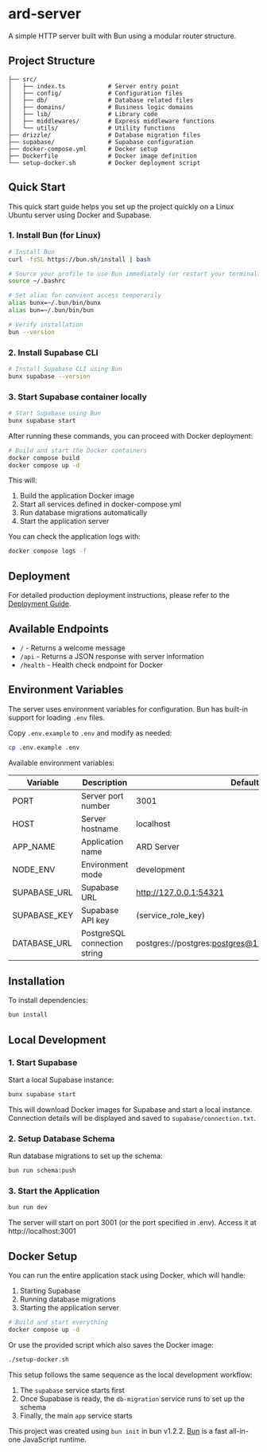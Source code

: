# ard-server

A simple HTTP server built with Bun using a modular router structure.

## Project Structure

```
├── src/
│   ├── index.ts            # Server entry point
│   ├── config/             # Configuration files
│   ├── db/                 # Database related files
│   ├── domains/            # Business logic domains
│   ├── lib/                # Library code
│   ├── middlewares/        # Express middleware functions
│   └── utils/              # Utility functions
├── drizzle/                # Database migration files
├── supabase/               # Supabase configuration
├── docker-compose.yml      # Docker setup
├── Dockerfile              # Docker image definition
└── setup-docker.sh         # Docker deployment script
```

## Quick Start

This quick start guide helps you set up the project quickly on a Linux Ubuntu server using Docker and Supabase.

### 1. Install Bun (for Linux)

```bash
# Install Bun
curl -fsSL https://bun.sh/install | bash

# Source your profile to use Bun immediately (or restart your terminal)
source ~/.bashrc

# Set alias for convient access temporarily
alias bunx=~/.bun/bin/bunx
alias bun=~/.bun/bin/bun

# Verify installation
bun --version
```

### 2. Install Supabase CLI

```bash
# Install Supabase CLI using Bun
bunx supabase --version
```

### 3. Start Supabase container locally

```bash
# Start Supabase using Bun
bunx supabase start
```

After running these commands, you can proceed with Docker deployment:

```bash
# Build and start the Docker containers
docker compose build
docker compose up -d
```

This will:

1. Build the application Docker image
2. Start all services defined in docker-compose.yml
3. Run database migrations automatically
4. Start the application server

You can check the application logs with:

```bash
docker compose logs -f
```

## Deployment

For detailed production deployment instructions, please refer to the [Deployment Guide](DEPLOYMENT.md).

## Available Endpoints

- `/` - Returns a welcome message
- `/api` - Returns a JSON response with server information
- `/health` - Health check endpoint for Docker

## Environment Variables

The server uses environment variables for configuration. Bun has built-in support for loading `.env` files.

Copy `.env.example` to `.env` and modify as needed:

```bash
cp .env.example .env
```

Available environment variables:

| Variable     | Description                  | Default                                               |
| ------------ | ---------------------------- | ----------------------------------------------------- |
| PORT         | Server port number           | 3001                                                  |
| HOST         | Server hostname              | localhost                                             |
| APP_NAME     | Application name             | ARD Server                                            |
| NODE_ENV     | Environment mode             | development                                           |
| SUPABASE_URL | Supabase URL                 | http://127.0.0.1:54321                                |
| SUPABASE_KEY | Supabase API key             | (service_role_key)                                    |
| DATABASE_URL | PostgreSQL connection string | postgres://postgres:postgres@127.0.0.1:54322/postgres |

## Installation

To install dependencies:

```bash
bun install
```

## Local Development

### 1. Start Supabase

Start a local Supabase instance:

```bash
bunx supabase start
```

This will download Docker images for Supabase and start a local instance. Connection details will be displayed and saved to `supabase/connection.txt`.

### 2. Setup Database Schema

Run database migrations to set up the schema:

```bash
bun run schema:push
```

### 3. Start the Application

```bash
bun run dev
```

The server will start on port 3001 (or the port specified in .env). Access it at http://localhost:3001

## Docker Setup

You can run the entire application stack using Docker, which will handle:

1. Starting Supabase
2. Running database migrations
3. Starting the application server

```bash
# Build and start everything
docker compose up -d
```

Or use the provided script which also saves the Docker image:

```bash
./setup-docker.sh
```

This setup follows the same sequence as the local development workflow:

1. The `supabase` service starts first
2. Once Supabase is ready, the `db-migration` service runs to set up the schema
3. Finally, the main `app` service starts

This project was created using `bun init` in bun v1.2.2. [Bun](https://bun.sh) is a fast all-in-one JavaScript runtime.
